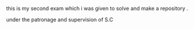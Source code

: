 this is my second exam which i was given to solve and make a repository .

under the patronage and supervision of S.C
